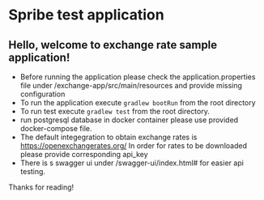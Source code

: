 # Spribe test application

## Hello, welcome to exchange rate sample application!

- Before running the application please check the application.properties file under /exchange-app/src/main/resources and
  provide missing configuration
- To run the application execute `gradlew bootRun` from the root directory
- To run test execute `gradlew test` from the root directory.
- run postgresql database in docker container please use provided docker-compose file.
- The default integegration to obtain exchange rates is https://openexchangerates.org/ In order for rates to be
  downloaded please provide corresponding api_key
- There is s swagger ui under /swagger-ui/index.html# for easier api testing.

Thanks for reading!